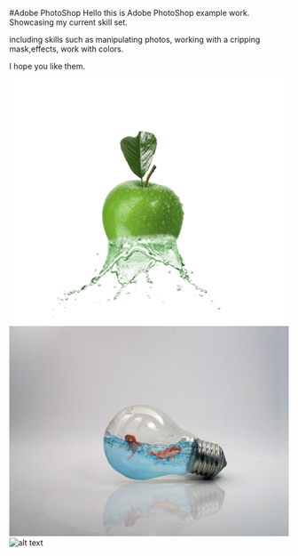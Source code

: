 #Adobe PhotoShop 
Hello this is Adobe PhotoShop example work.
Showcasing my current skill set.

including skills such as manipulating photos, working with a cripping mask,effects, work with colors. 

I hope you like them.

![alt text](/Apple%20Water%20Dispersion.png)
![alt text](/fish%20in%20light%20bulb.png)
![alt text](/%20Double%20Exposure$20Effect.png)
